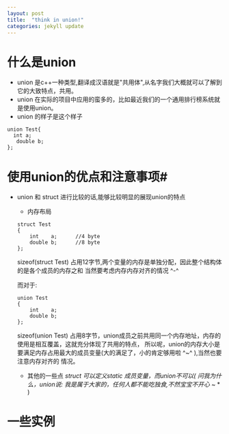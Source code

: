 ```yaml
---
layout: post  
title:  "think in union!"  
categories: jekyll update  
---
```


# 什么是union #

* union 是c++一种类型,翻译成汉语就是"共用体",从名字我们大概就可以了解到它的大致特点，共用。
* union 在实际的项目中应用的蛮多的，比如最近我们的一个通用排行榜系统就是使用union。
* union 的样子是这个样子   
```
union Test{   
  int a;    
   double b;   
};   
```
     

# 使用union的优点和注意事项#

* union 和 struct 进行比较的话,能够比较明显的展现union的特点
    * 内存布局   
    ```
    struct Test          
    {  
        int    a;      //4 byte          
        double b;      //8 byte       
    };     
    ```     
    sizeof(struct Test) 占用12字节,两个变量的内存是单独分配，因此整个结构体的是各个成员的内存之和
    当然要考虑内存内存对齐的情况  ^-^

    而对于:   
    ```
    union Test     
    {    
        int    a;         
        double b;       
    };   
    ```     

    sizeof(union Test) 占用8字节，union成员之前共用同一个内存地址，内存的使用是相互覆盖，这就充分体现了共用的特点，
    所以呢，union的内存大小是要满足内存占用最大的成员变量(大的满足了，小的肯定够用啦 ^~^ ),当然也要注意内存对齐的
    情况。
    * 其他的一些点
        *struct 可以定义static 成员变量，而union不可以( 问我为什么，union说: 我是属于大家的，任何人都不能吃独食,不然宝宝不开心* ~ * )



# 一些实例


